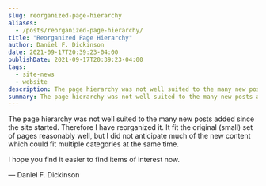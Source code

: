 ```yaml
---
slug: reorganized-page-hierarchy
aliases:
  - /posts/reorganized-page-hierarchy/
title: "Reorganized Page Hierarchy"
author: Daniel F. Dickinson
date: 2021-09-17T20:39:23-04:00
publishDate: 2021-09-17T20:39:23-04:00
tags:
  - site-news
  - website
description: The page hierarchy was not well suited to the many new posts added since the site started. Therefore I have reorganized it.
summary: The page hierarchy was not well suited to the many new posts added since the site started. Therefore I have reorganized it.
---
```


The page hierarchy was not well suited to the many new posts added since the site started. Therefore I have reorganized it. It fit the original (small) set of pages reasonably well, but I did not anticipate much of the new content which could fit multiple categories at the same time.

I hope you find it easier to find items of interest now.

— Daniel F. Dickinson
